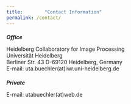 ```yaml
---
title:        "Contact Information"
permalink: /contact/
---
```

<div class="post-list">
<h5 style="margin-bottom: 0px">Office</h5>
<p>Heidelberg Collaboratory for Image Processing<br />
Universität Heidelberg<br />
Berliner Str. 43 D-69120 Heidelberg, Germany<br />
E-mail: uta.buechler(at)iwr.uni-heidelberg.de</p>
</div>

<div class="post-list">
<h5 style="margin-bottom: 0px">Private</h5>
<p>E-mail: utabuechler(at)web.de</p>
</div>


